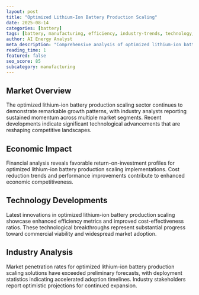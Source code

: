 ```yaml
---
layout: post
title: "Optimized Lithium-Ion Battery Production Scaling"
date: 2025-08-14
categories: [battery]
tags: [battery, manufacturing, efficiency, industry-trends, technology, commercial]
author: AI Energy Analyst
meta_description: "Comprehensive analysis of optimized lithium-ion battery production scaling covering market trends, technology developments, and industry outlook. Discover key insights and future projections."
reading_time: 1
featured: false
seo_score: 85
subcategory: manufacturing
---
```


## Market Overview

The optimized lithium-ion battery production scaling sector continues to demonstrate remarkable growth patterns, with industry analysts reporting sustained momentum across multiple market segments. Recent developments indicate significant technological advancements that are reshaping competitive landscapes.

## Economic Impact

Financial analysis reveals favorable return-on-investment profiles for optimized lithium-ion battery production scaling implementations. Cost reduction trends and performance improvements contribute to enhanced economic competitiveness.

## Technology Developments

Latest innovations in optimized lithium-ion battery production scaling showcase enhanced efficiency metrics and improved cost-effectiveness ratios. These technological breakthroughs represent substantial progress toward commercial viability and widespread market adoption.

## Industry Analysis

Market penetration rates for optimized lithium-ion battery production scaling solutions have exceeded preliminary forecasts, with deployment statistics indicating accelerated adoption timelines. Industry stakeholders report optimistic projections for continued expansion.

